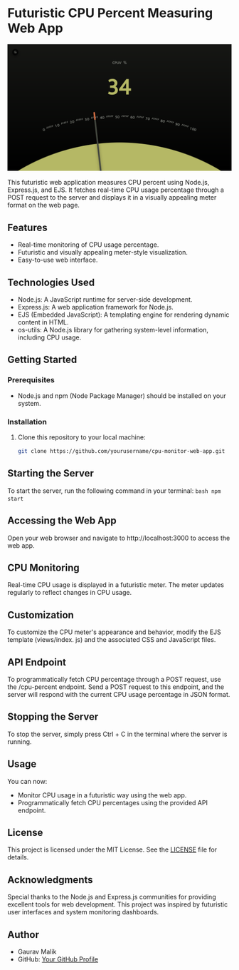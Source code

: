 # Futuristic CPU Percent Measuring Web App

![CPU Meter](cpu-meter.png)

This futuristic web application measures CPU percent using Node.js, Express.js, and EJS. It fetches real-time CPU usage percentage through a POST request to the server and displays it in a visually appealing meter format on the web page.

## Features

- Real-time monitoring of CPU usage percentage.
- Futuristic and visually appealing meter-style visualization.
- Easy-to-use web interface.

## Technologies Used

- Node.js: A JavaScript runtime for server-side development.
- Express.js: A web application framework for Node.js.
- EJS (Embedded JavaScript): A templating engine for rendering dynamic content in HTML.
- os-utils: A Node.js library for gathering system-level information, including CPU usage.

## Getting Started

### Prerequisites

- Node.js and npm (Node Package Manager) should be installed on your system.

### Installation

1. Clone this repository to your local machine:

   ```bash
   git clone https://github.com/yourusername/cpu-monitor-web-app.git

## Starting the Server

To start the server, run the following command in your terminal:
 ```bash npm start ```

## Accessing the Web App

Open your web browser and navigate to http://localhost:3000 to access the web app.

## CPU Monitoring

Real-time CPU usage is displayed in a futuristic meter. The meter updates regularly to reflect changes in CPU usage.

## Customization

To customize the CPU meter's appearance and behavior, modify the EJS template (views/index. js) and the associated CSS and JavaScript files.

## API Endpoint
To programmatically fetch CPU percentage through a POST request, use the /cpu-percent endpoint. Send a POST request to this endpoint, and the server will respond with the current CPU usage percentage in JSON format.

## Stopping the Server

To stop the server, simply press Ctrl + C in the terminal where the server is running.

## Usage

You can now:

- Monitor CPU usage in a futuristic way using the web app.
- Programmatically fetch CPU percentages using the provided API endpoint.

## License

This project is licensed under the MIT License. See the [LICENSE](LICENSE) file for details.

## Acknowledgments

Special thanks to the Node.js and Express.js communities for providing excellent tools for web development. This project was inspired by futuristic user interfaces and system monitoring dashboards.

## Author

- Gaurav Malik
- GitHub: [Your GitHub Profile](https://github.com/dev-malikg)


